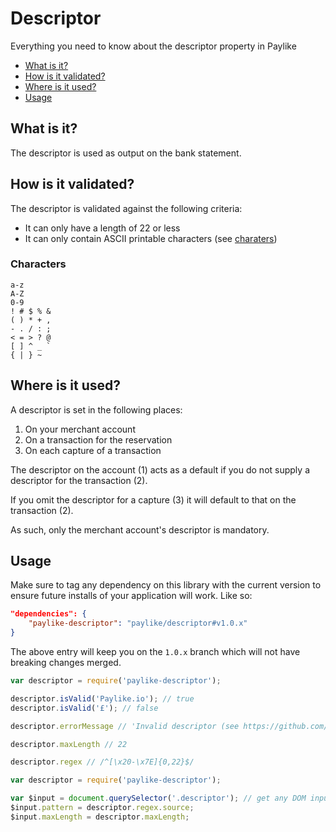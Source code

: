 # Descriptor

Everything you need to know about the descriptor property in Paylike

- [What is it?](#what-is-it)
- [How is it validated?](#how-is-it-validated)
- [Where is it used?](#where-is-it-used)
- [Usage](#usage)


## What is it?

The descriptor is used as output on the bank statement.

## How is it validated?

The descriptor is validated against the following criteria:

- It can only have a length of 22 or less
- It can only contain ASCII printable characters (see [charaters](#characters))

### Characters

```
a-z
A-Z
0-9
! # $ % &
( ) * + ,
- . / : ;
< = > ? @
[ ] ^ _ `
{ | } ~
```

## Where is it used?

A descriptor is set in the following places:

1. On your merchant account
2. On a transaction for the reservation
3. On each capture of a transaction

The descriptor on the account (1) acts as a default if you do not supply a
descriptor for the transaction (2).

If you omit the descriptor for a capture (3) it will default to that on the
transaction (2).

As such, only the merchant account's descriptor is mandatory.

## Usage

Make sure to tag any dependency on this library with the current version to
ensure future installs of your application will work. Like so:

```json
"dependencies": {
	"paylike-descriptor": "paylike/descriptor#v1.0.x"
}
```

The above entry will keep you on the `1.0.x` branch which will not have
breaking changes merged.

```js
var descriptor = require('paylike-descriptor');

descriptor.isValid('Paylike.io'); // true
descriptor.isValid('£'); // false

descriptor.errorMessage // 'Invalid descriptor (see https://github.com/paylike/descriptor)'

descriptor.maxLength // 22

descriptor.regex // /^[\x20-\x7E]{0,22}$/
```

```js
var descriptor = require('paylike-descriptor');

var $input = document.querySelector('.descriptor'); // get any DOM input element
$input.pattern = descriptor.regex.source;
$input.maxLength = descriptor.maxLength;
```
